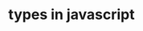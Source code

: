 ---
title: types in javascript
published: November 02, 2018
meta: what are the different types in javascript. All of them but objects are primitives which includes undefined, null, boolean, number, (symbol) and object. Difference between types.
pic: images/javascript.png
imgAlt: the javascript logo
link: https://codinglead.github.io/2018/11/02/types-in-javascript/
---